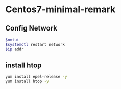 # Centos7-minimal-remark

## Config Network

```bash
$nmtui
$systemctl restart network
$ip addr
```

## install htop

```bash
yum install epel-release -y
yum install htop -y
```

